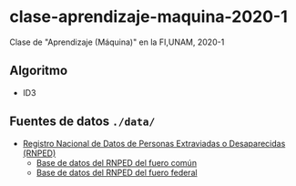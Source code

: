 # clase-aprendizaje-maquina-2020-1
Clase de "Aprendizaje (Máquina)" en la FI,UNAM, 2020-1

## Algoritmo

- ID3

## Fuentes de datos `./data/`

- [Registro Nacional de Datos de Personas Extraviadas o Desaparecidas (RNPED)](https://datos.gob.mx/busca/dataset/registro-nacional-de-datos-de-personas-extraviadas-o-desaparecidas-rnped)
   - [Base de datos del RNPED del fuero común](https://datos.gob.mx/busca/dataset/registro-nacional-de-datos-de-personas-extraviadas-o-desaparecidas-rnped/resource/57465b84-d7fb-4ff5-9761-747316b01786)
   - [Base de datos del RNPED del fuero federal](https://datos.gob.mx/busca/dataset/registro-nacional-de-datos-de-personas-extraviadas-o-desaparecidas-rnped/resource/a14b4be3-ab83-457c-b1ff-7e56e859da89)
